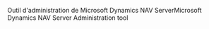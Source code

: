 <span data-ttu-id="c7a61-101">Outil d'administration de Microsoft Dynamics NAV Server</span><span class="sxs-lookup"><span data-stu-id="c7a61-101">Microsoft Dynamics NAV Server Administration tool</span></span>